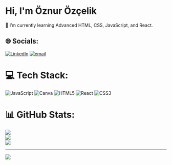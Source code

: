 # Hi, I'm Öznur Özçelik

🌱 I’m currently learning Advanced HTML, CSS, JavaScript, and React.


## 🌐 Socials:
[![LinkedIn](https://img.shields.io/badge/LinkedIn-%230077B5.svg?logo=linkedin&logoColor=white)](https://linkedin.com/in/oznurozcelik) [![email](https://img.shields.io/badge/Email-D14836?logo=gmail&logoColor=white)](mailto:oznurozcelik35@gmail.com) 

# 💻 Tech Stack:
![JavaScript](https://img.shields.io/badge/javascript-%23323330.svg?style=for-the-badge&logo=javascript&logoColor=%23F7DF1E) ![Canva](https://img.shields.io/badge/Canva-%2300C4CC.svg?style=for-the-badge&logo=Canva&logoColor=white) ![HTML5](https://img.shields.io/badge/html5-%23E34F26.svg?style=for-the-badge&logo=html5&logoColor=white) ![React](https://img.shields.io/badge/react-%2320232a.svg?style=for-the-badge&logo=react&logoColor=%2361DAFB) ![CSS3](https://img.shields.io/badge/css3-%231572B6.svg?style=for-the-badge&logo=css3&logoColor=white)
# 📊 GitHub Stats:
![](https://github-readme-stats.vercel.app/api?username=oznurozcllk&theme=transparent&hide_border=false&include_all_commits=false&count_private=false)<br/>
![](https://github-readme-streak-stats.herokuapp.com/?user=oznurozcllk&theme=transparent&hide_border=false)<br/>
![](https://github-readme-stats.vercel.app/api/top-langs/?username=oznurozcllk&theme=transparent&hide_border=false&include_all_commits=false&count_private=false&layout=compact)

---
[![](https://visitcount.itsvg.in/api?id=oznurozcllk&icon=0&color=0)](https://visitcount.itsvg.in)

<!-- Proudly created with GPRM ( https://gprm.itsvg.in ) -->

